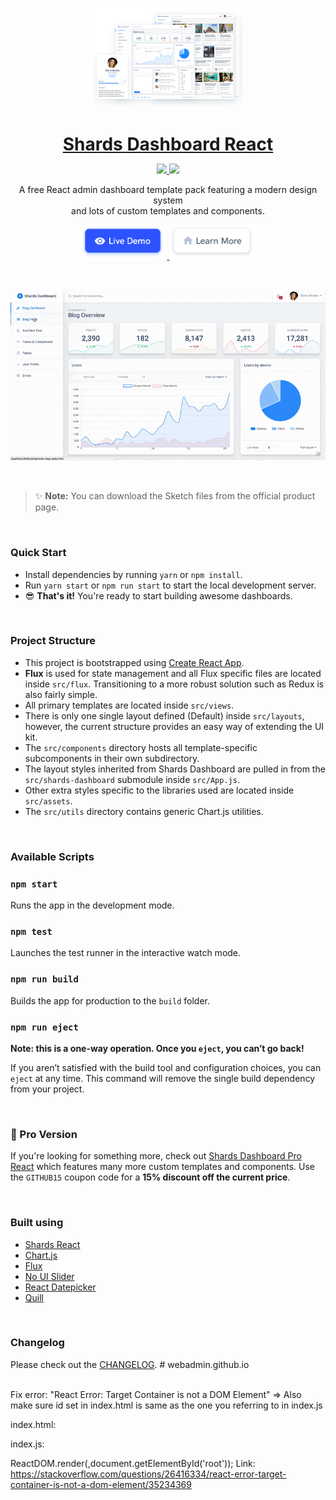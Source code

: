 <p align="center">
<a href="https://designrevision.com/downloads/shards-dashboard-lite-react/">
<img src="assets/preview.png" width="250" />
</a>
</p>

<h1 align="center" style="border-bottom: none !important; margin-bottom: 5px !important;"><a href="https://designrevision.com/downloads/shards-dashboard-lite-react/">Shards Dashboard React</a></h1>
<p align="center">
  <a href="#">
    <img src="https://img.shields.io/badge/License-MIT-brightgreen.svg" />
  </a>
  <a href="https://twitter.com/designrevision">
    <img src="https://img.shields.io/twitter/follow/DesignRevision.svg?style=social&label=Follow" />
  </a>
</p>

<p align="center">
A free React admin dashboard template pack featuring a modern design system <br />  and lots of custom templates and components.
</p>

<p align="center">
  <a href="https://designrevision.com/demo/shards-dashboard-lite-react">
    <img height="55px" src="assets/btn-live-preview.png" />
  </a>
  <a href="https://designrevision.com/downloads/shards-dashboard-lite-react">
    <img height="55px" src="assets/btn-learn-more.png" />
  </a>
</p>

<br />

<p align="center">
<a href="https://designrevision.com/downloads/shards-dashboard-lite-react">
<img src="assets/demo-preview.gif" width="650" />
</a>
</p>

<br />

> ✨ **Note:** You can download the Sketch files from the official product page.

<br />

### Quick Start

* Install dependencies by running `yarn` or `npm install`.
* Run `yarn start` or `npm run start` to start the local development server.
* 😎 **That's it!** You're ready to start building awesome dashboards.

<br />

### Project Structure

- This project is bootstrapped using [Create React App](https://github.com/facebook/create-react-app).
- **Flux** is used for state management and all Flux specific files are located inside `src/flux`. Transitioning to a more robust solution such as Redux is also fairly simple.
- All primary templates are located inside `src/views`.
- There is only one single layout defined (Default) inside `src/layouts`, however, the current structure provides an easy way of extending the UI kit. 
- The `src/components` directory hosts all template-specific subcomponents in their own subdirectory.
- The layout styles inherited from Shards Dashboard are pulled in from the `src/shards-dashboard` submodule inside `src/App.js`.
- Other extra styles specific to the libraries used are located inside `src/assets`.
- The `src/utils` directory contains generic Chart.js utilities.

<br />

### Available Scripts

### `npm start`

Runs the app in the development mode.

### `npm test`

Launches the test runner in the interactive watch mode.

### `npm run build`

Builds the app for production to the `build` folder.

### `npm run eject`

**Note: this is a one-way operation. Once you `eject`, you can’t go back!**

If you aren’t satisfied with the build tool and configuration choices, you can `eject` at any time. This command will remove the single build dependency from your project.


<br />

### 🌟 Pro Version

If you're looking for something more, check out [Shards Dashboard Pro React](https://designrevision.com/downloads/shards-dashboard-pro-react/) which features many more custom templates and components. Use the `GITHUB15` coupon code for a **15% discount off the current price**.

<br />

### Built using

- [Shards React](https://github.com/designrevision/shards-react)
- [Chart.js](https://www.chartjs.org/)
- [Flux](https://facebook.github.io/flux/)
- [No UI Slider](https://refreshless.com/nouislider/)
- [React Datepicker](https://www.npmjs.com/package/react-datepicker)
- [Quill](https://quilljs.com/)

<br />

### Changelog

Please check out the [CHANGELOG](CHANGELOG.md).
#   w e b a d m i n . g i t h u b . i o 
 
 

<br />
Fix error: "React Error: Target Container is not a DOM Element"
=> Also make sure id set in index.html is same as the one you referring to in index.js

index.html:

<body> 
    <div id="root"></div>
    <script src="/bundle.js"></script>
</body>
index.js:

ReactDOM.render(<App/>,document.getElementById('root'));
Link: https://stackoverflow.com/questions/26416334/react-error-target-container-is-not-a-dom-element/35234369
